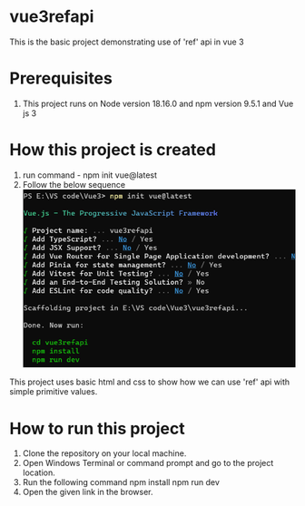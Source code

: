 # vue3refapi

This is the basic project demonstrating use of 'ref' api in vue 3

# Prerequisites
1) This project runs on Node version 18.16.0 and npm version 9.5.1 and Vue js 3

# How this project is created
1) run command - npm init vue@latest
2) Follow the below sequence
![Alt text](image.png)

This project uses basic html and css to show how we can use 'ref' api with simple primitive values.

# How to run this project

1) Clone the repository on your local machine.
2) Open Windows Terminal or command prompt and go to the project location.
3) Run the following command
    npm install
    npm run dev
4) Open the given link in the browser.